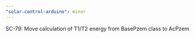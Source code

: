 ```yaml
---
"solar-control-arduino": minor
---
```


SC-79: Move calculation of T1/T2 energy from BasePzem class to AcPzem
